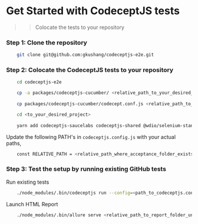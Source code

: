 
# Get Started with CodeceptJS tests 

>> Colocate the tests to your repository

### Step 1: Clone the repository

```bash
    git clone git@github.com:gkushang/codeceptjs-e2e.git
```

### Step 2: Colocate the CodeceptJS tests to your repository

```bash
    cd codeceptjs-e2e

    cp -a packages/codeceptjs-cucumber/ <relative_path_to_your_desired_acceptance_folder>
    
    cp packages/codeceptjs-cucumber/codecept.conf.js <relative_path_to_root_of_your_desired_project_or_your_monorepo> 

    cd <to_your_desired_project>
    
    yarn add codeceptjs-saucelabs codeceptjs-shared @wdio/selenium-standalone-service allure-commandline codeceptjs codeceptjs-selenium debug faker protractor rimraf should webdriverio deepmerge -D
```

Update the following PATH's in `codeceptjs.config.js` with your actual paths,

```bash
    const RELATIVE_PATH = <relative_path_where_acceptance_folder_exists>
```

### Step 3: Test the setup by running existing GitHub tests

Run existing tests

```bash
    ./node_modules/.bin/codeceptjs run --config=<path_to_codeceptjs.conf.js_file> --grep=@search_results
```
Launch HTML Report

```bash
    ./node_modules/.bin/allure serve <relative_path_to_report_folder_under_acceptance_folder>
```


